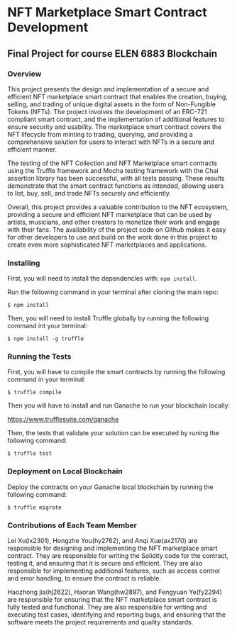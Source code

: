 # NFT Marketplace Smart Contract Development
## Final Project for course ELEN 6883 Blockchain 
### Overview
This project presents the design and implementation of a secure and efficient NFT marketplace smart contract that enables the creation, buying, selling, and trading of unique digital assets in the form of Non-Fungible Tokens (NFTs). The project involves the development of an ERC-721 compliant smart contract, and the implementation of additional features to ensure security and usability. The marketplace smart contract covers the NFT lifecycle from minting to trading, querying, and providing a comprehensive solution for users to interact with NFTs in a secure and efficient manner.

The testing of the NFT Collection and NFT Marketplace smart contracts using the Truffle framework and Mocha testing framework with the Chai assertion library has been successful, with all tests passing. These results demonstrate that the smart contract functions as intended, allowing users to list, buy, sell, and trade NFTs securely and efficiently.

Overall, this project provides a valuable contribution to the NFT ecosystem, providing a secure and efficient NFT marketplace that can be used by artists, musicians, and other creators to monetize their work and engage with their fans. The availability of the project code on Github makes it easy for other developers to use and build on the work done in this project to create even more sophisticated NFT marketplaces and applications.


### Installing

First, you will need to install the dependencies with: `npm install`.

Run the following command in your terminal after cloning the main repo:

```
$ npm install
```

Then, you will need to install Truffle globally by running the following command int your terminal:

```
$ npm install -g truffle
```

### Running the Tests

First, you will have to compile the smart contracts by running the following command in your terminal:

```
$ truffle compile
```

Then you will have to install and run Ganache to run your blockchain locally:

https://www.trufflesuite.com/ganache

Then, the tests that validate your solution can be executed by runing the following
command:

```
$ truffle test
```

### Deployment on Local Blockchain

Deploy the contracts on your Ganache local blockchain by running the following command:

```
$ truffle migrate
```
### Contributions of Each Team Member
Lei Xu(lx2301), Hongzhe You(hy2762), and Anqi Xue(ax2170) are responsible for designing and implementing the NFT marketplace smart contract. They are responsible for writing the Solidity code for the contract, testing it, and ensuring that it is secure and efficient. They are also responsible for implementing additional features, such as access control and error handling, to ensure the contract is reliable.

Haozhong jia(hj2622), Haoran Wang(hw2897), and Fengyuan Ye(fy2294) are responsible for ensuring that the NFT marketplace smart contract is fully tested and functional. They are also responsible for writing and executing test cases, identifying and reporting bugs, and ensuring that the software meets the project requirements and quality standards.
